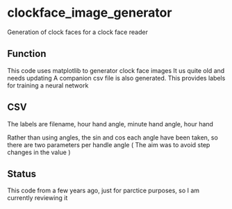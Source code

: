 # clockface_image_generator
Generation of clock faces for a clock face reader

## Function

This code uses matplotlib to generator clock face images
It us quite old and needs updating
A companion csv file is also generated. This provides labels for training a neural network

## CSV

The labels are filename,  hour hand angle, minute hand angle, hour hand

Rather than using angles, the sin and cos each angle have been taken, so there are two parameters per handle angle
( The aim was to avoid step changes in the value )

## Status

This code from a few years ago, just for parctice purposes, so I am currently reviewing it
